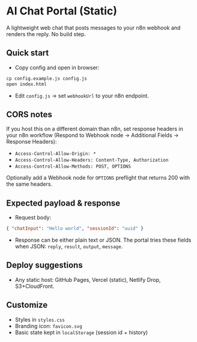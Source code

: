 # AI Chat Portal (Static)

A lightweight web chat that posts messages to your n8n webhook and renders the reply. No build step.

## Quick start

- Copy config and open in browser:
```bash
cp config.example.js config.js
open index.html
```

- Edit `config.js` → set `webhookUrl` to your n8n endpoint.

## CORS notes

If you host this on a different domain than n8n, set response headers in your n8n workflow (Respond to Webhook node → Additional Fields → Response Headers):

- `Access-Control-Allow-Origin: *`
- `Access-Control-Allow-Headers: Content-Type, Authorization`
- `Access-Control-Allow-Methods: POST, OPTIONS`

Optionally add a Webhook node for `OPTIONS` preflight that returns 200 with the same headers.

## Expected payload & response

- Request body:
```json
{ "chatInput": "Hello world", "sessionId": "uuid" }
```
- Response can be either plain text or JSON. The portal tries these fields when JSON:
`reply`, `result`, `output`, `message`.

## Deploy suggestions

- Any static host: GitHub Pages, Vercel (static), Netlify Drop, S3+CloudFront.

## Customize

- Styles in `styles.css`
- Branding icon: `favicon.svg`
- Basic state kept in `localStorage` (session id + history)
